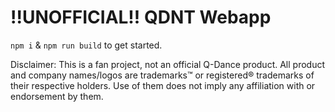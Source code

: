 # !!UNOFFICIAL!! QDNT Webapp

``npm i`` & ``npm run build`` to get started.

Disclaimer: This is a fan project, not an official Q-Dance product. All product and company names/logos are trademarks™ or registered® trademarks of their respective holders. Use of them does not imply any affiliation with or endorsement by them.
